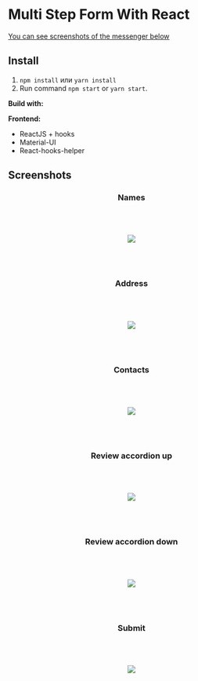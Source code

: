 # Multi Step Form With React

[You can see screenshots of the messenger below](#screenshots)

## Install

1. `npm install` или `yarn install`
2. Run command `npm start` or `yarn start`.

**Build with:**

**Frontend:**

- ReactJS + hooks
- Material-UI
- React-hooks-helper

## <a name="screenshots">Screenshots</a>

<div align="center" >
  <h3>Names</h3>
  <img style="margin:50px 0;" src="screenshots/names.jpg" />
 
  <h3>Address</h3>
  <img style="margin:50px 0;" src="screenshots/address.jpg" />
  
  <h3>Contacts</h3>
  <img style="margin:50px 0;" src="screenshots/contacts.jpg" />
  
  <h3>Review accordion up</h3>
  <img style="margin:50px 0;" src="screenshots/review-up.jpg" />
  
  <h3>Review accordion down</h3>
  <img style="margin:50px 0;" src="screenshots/review-down.jpg" />

  <h3>Submit</h3>
  <img style="margin:50px 0;" src="screenshots/submit.jpg" />
</div>
